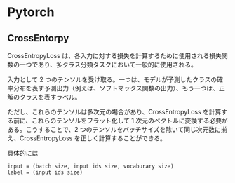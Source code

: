 # Pytorch

## CrossEntorpy

CrossEntropyLoss は、各入力に対する損失を計算するために使用される損失関数の一つであり、多クラス分類タスクにおいて一般的に使用される。

入力として 2 つのテンソルを受け取る。一つは、モデルが予測したクラスの確率分布を表す予測出力（例えば、ソフトマックス関数の出力）、もう一つは、正解のクラスを表すラベル。

ただし、これらのテンソルは多次元の場合があり、CrossEntropyLoss を計算する前に、これらのテンソルをフラット化して 1 次元のベクトルに変換する必要がある。こうすることで、2 つのテンソルをバッチサイズを除いて同じ次元数に揃え、CrossEntropyLoss を正しく計算することができる。

具体的には

```
input = (batch size, input ids size, vocaburary size)
label = (input ids size)
```
